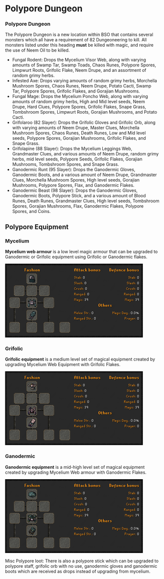 # Polypore Dungeon

### Polypore Dungeon

The Polypore Dungeon is a new location within BSO that contains several monsters which all have a requirement of 82 Dungeoneering to kill. All monsters listed under this heading **must** be killed with magic, and require the use of Neem Oil to be killed.

* Fungal Rodent: Drops the Mycelium Visor Web, along with varying amounts of Swamp Tar, Swamp Toads, Chaos Runes, Polypore Spores, Limpwurt Roots, Grifolic Flake, Neem Drupe, and an assortment of random grimy herbs.
* Infested Axe: Drops varying amounts of random grimy herbs, Morchella Mushroom Spores, Chaos Runes, Neem Drupe, Potato Cacti, Swamp Tar, Polypore Spores, Grifolic Flakes, and Gorajian Mushrooms.
* Fungal Mage: Drops the Mycelium Poncho Web, along with varying amounts of random grimy herbs, High and Mid level seeds, Neem Drupe, Hard Clues, Polypore Spores, Grifolic Flakes, Snape Grass, Tombshroom Spores, Limpwurt Roots, Gorajian Mushrooms, and Potato Cacti.
* Grifolaroo (82 Slayer): Drops the Grifolic Gloves and Grifolic Orb, along with varying amounts of Neem Drupe, Master Clues, Morchella Mushroom Spores, Chaos Runes, Death Runes, Low and Mid level seeds, Polypore Spores, Gorajian Mushrooms, Grifolic Flakes, and Snape Grass.
* Grifolapine (88 Slayer): Drops the Mycelium Leggings Web, Grandmaster Clues, and various amounts of Neem Drupe, random grimy herbs, mid level seeds, Polypore Seeds, Grifolic Flakes, Gorajian Mushrooms, Tombshroom Spores, and Snape Grass.
* Ganodermic Runt (95 Slayer): Drops the Ganodermic Gloves, Ganodermic Boots, and a various amount of Neem Drupe, Grandmaster Clues, Morchella Mushroom Spores, High level seeds, Gorajian Mushrooms, Polypore Spores, Flax, and Ganodermic Flakes.
* Ganodermic Beast (98 Slayer): Drops the Ganodermic Gloves, Ganodermic Boots, Polypore Stick, and a various amount of Blood Runes, Death Runes, Grandmaster Clues, High level seeds, Tombshroom Spores, Gorajian Mushrooms, Flax, Ganodermic Flakes, Polypore Spores, and Coins.

## Polypore Equipment

### Mycelium

**Mycelium web armour** is a low level magic armour that can be upgraded to Ganodermic or Grifolic equipment using Grifolic or Ganodermic flakes.

![](../../.gitbook/assets/mycelium.png)

### Grifolic

**Grifolic equipment** is a medium level set of magical equipment created by upgrading Mycelium Web Equipment with Grifolic Flakes.

![](../../.gitbook/assets/grifolic.png)

### Ganodermic

**Ganodermic equipment** is a mid-high level set of magical equipment created by upgrading Mycelium Web armour with Ganodermic Flakes.

![](../../.gitbook/assets/ganodermic.png)

Misc Polypore loot: There is also a polypore stick which can be upgraded to polypore staff, grifolic orb with no use, ganodermic gloves and ganodermic boots which are received as drops instead of upgrading from mycelium.&#x20;
